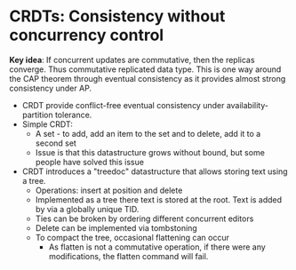 # CRDTs: Consistency without concurrency control
**Key idea**: If concurrent updates are commutative, then the replicas converge. Thus commutative replicated data type. This is one way around the CAP theorem through eventual consistency as it provides almost strong consistency under AP.

* CRDT provide conflict-free eventual consistency under availability-partition tolerance.
* Simple CRDT:
  * A set - to add, add an item to the set and to delete, add it to a second set
  * Issue is that this datastructure grows without bound, but some people have solved this issue
* CRDT introduces a "treedoc" datastructure that allows storing text using a tree.
  * Operations: insert at position and delete
  * Implemented as a tree there text is stored at the root. Text is added by via a globally unique TID.
  * Ties can be broken by ordering different concurrent editors
  * Delete can be implemented via tombstoning
  * To compact the tree, occasional flattening can occur
    * As flatten is not a commutative operation, if there were any modifications, the flatten command will fail.
 

